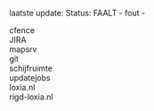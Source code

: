 laatste update: 
Status: FAALT - fout - 
<div class="service R">cfence</div><div class="service R">JIRA</div><div class="service R">mapsrv</div><div class="service R">git</div><div class="service R">schijfruimte</div><div class="service Y">updatejobs</div><div class="service G">loxia.nl</div><div class="service G">rigd-loxia.nl</div>